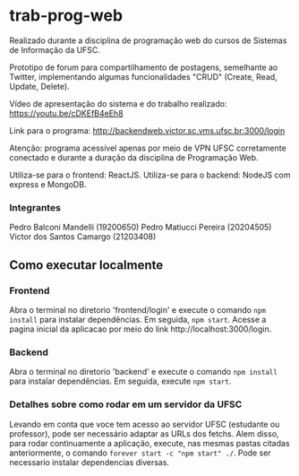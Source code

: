 # trab-prog-web

Realizado durante a disciplina de programação web do cursos de Sistemas de Informação da UFSC.

Prototipo de forum para compartilhamento de postagens, semelhante ao Twitter, implementando algumas funcionalidades "CRUD" (Create, Read, Update, Delete).

Vídeo de apresentação do sistema e do trabalho realizado: https://youtu.be/cDKEfB4eEh8

Link para o programa: http://backendweb.victor.sc.vms.ufsc.br:3000/login

Atenção: programa acessível apenas por meio de VPN UFSC corretamente conectado e durante a duração da disciplina de Programação Web.

Utiliza-se para o frontend: ReactJS.
Utiliza-se para o backend: NodeJS com express e MongoDB.

### Integrantes

Pedro Balconi Mandelli (19200650)
Pedro Matiucci Pereira (20204505)
Victor dos Santos Camargo (21203408)

## Como executar localmente

### Frontend
Abra o terminal no diretorio 'frontend/login' e execute o comando `npm install` para instalar dependências.
Em seguida, `npm start`.
Acesse a pagina inicial da aplicacao por meio do link http://localhost:3000/login.

### Backend
Abra o terminal no diretorio 'backend' e execute o comando `npm install` para instalar dependências.
Em seguida, execute `npm start`.

### Detalhes sobre como rodar em um servidor da UFSC
Levando em conta que voce tem acesso ao servidor UFSC (estudante ou professor), pode ser necessário adaptar as URLs dos fetchs. Alem disso, para rodar continuamente a aplicação, execute, nas mesmas pastas citadas anteriormente, o comando `forever start -c "npm start" ./`. Pode ser necessario instalar dependencias diversas.
